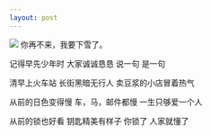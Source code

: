 ```yaml
---
layout: post
---
```

<img src="{{ site.baseurl }}/images/pic02.JPG">
	你再不来，我要下雪了。

记得早先少年时 大家诚诚恳恳	说一句 是一句

清早上火车站 长街黑暗无行人 卖豆浆的小店冒着热气

从前的日色变得慢 车，马，邮件都慢 一生只够爱一个人

从前的锁也好看 钥匙精美有样子 你锁了 人家就懂了